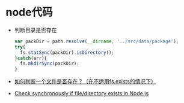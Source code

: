# node代码

* 判断目录是否存在

  ```javascript
  var packDir = path.resolve(__dirname, '../src/data/package');
  try{
  	fs.statSync(packDir).isDirectory();
  }catch(err){
  	fs.mkdirSync(packDir);
  }
  ```

* [如何判断一个文件是否存在？（在不适用fs.exists的情况下）](https://cnodejs.org/topic/56764a00c096b56a0c1b4350)

* [Check synchronously if file/directory exists in Node.js](http://stackoverflow.com/questions/4482686/check-synchronously-if-file-directory-exists-in-node-js)



